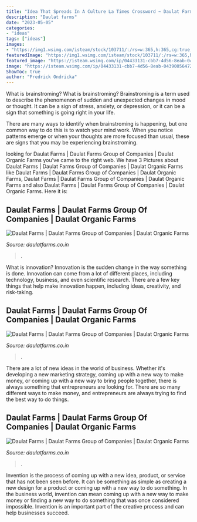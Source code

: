 ```yaml
---
title: "Idea That Spreads In A Culture La Times Crossword ~ Daulat Farms"
description: "Daulat farms"
date: "2023-05-05"
categories:
- "ideas"
tags: ["ideas"]
images:
- "https://img1.wsimg.com/isteam/stock/103711/:/rs=w:365,h:365,cg:true,m/cr=w:365,h:365"
featuredImage: "https://img1.wsimg.com/isteam/stock/103711/:/rs=w:365,h:365,cg:true,m/cr=w:365,h:365"
featured_image: "https://isteam.wsimg.com/ip/04433131-cbb7-4d56-8eab-043900564722/organic-grocery.png/:/rs=w:365,h:365,cg:true,m/cr=w:365,h:365"
image: "https://isteam.wsimg.com/ip/04433131-cbb7-4d56-8eab-043900564722/organic-grocery.png/:/rs=w:365,h:365,cg:true,m/cr=w:365,h:365"
ShowToc: true
author: "Fredrick Ondricka"
---
```



What is brainstroming?
What is brainstroming?
 Brainstroming is a term used to describe the phenomenon of sudden and unexpected changes in mood or thought. It can be a sign of stress, anxiety, or depression, or it can be a sign that something is going right in your life.

There are many ways to identify when brainstroming is happening, but one common way to do this is to watch your mind work. When you notice patterns emerge or when your thoughts are more focused than usual, these are signs that you may be experiencing brainstroming.

	

		
looking for Daulat Farms | Daulat Farms Group of Companies | Daulat Organic Farms you've came to the right web. We have 3 Pictures about Daulat Farms | Daulat Farms Group of Companies | Daulat Organic Farms like Daulat Farms | Daulat Farms Group of Companies | Daulat Organic Farms, Daulat Farms | Daulat Farms Group of Companies | Daulat Organic Farms and also Daulat Farms | Daulat Farms Group of Companies | Daulat Organic Farms. Here it is:
		
    
## Daulat Farms | Daulat Farms Group Of Companies | Daulat Organic Farms

<img loading=lazy src="https://isteam.wsimg.com/ip/04433131-cbb7-4d56-8eab-043900564722/organic-grocery.png/:/rs=w:365,h:365,cg:true,m/cr=w:365,h:365" onerror="this.onerror=null;this.src='https://tse2.mm.bing.net/th?id=OIP.zy9YjNvF2VrFAoaZr4I3WQAAAA&amp;pid=15.1';" alt="Daulat Farms | Daulat Farms Group of Companies | Daulat Organic Farms">

_Source: daulatfarms.co.in_

>. 

	

What is innovation?
Innovation is the sudden change in the way something is done. Innovation can come from a lot of different places, including technology, business, and even scientific research. There are a few key things that help make innovation happen, including ideas, creativity, and risk-taking.

    
## Daulat Farms | Daulat Farms Group Of Companies | Daulat Organic Farms

<img loading=lazy src="https://img1.wsimg.com/isteam/stock/103711/:/rs=w:365,h:365,cg:true,m/cr=w:365,h:365" onerror="this.onerror=null;this.src='https://tse3.mm.bing.net/th?id=OIP.X6PdgKMes2F8m3L9XH2VQwAAAA&amp;pid=15.1';" alt="Daulat Farms | Daulat Farms Group of Companies | Daulat Organic Farms">

_Source: daulatfarms.co.in_

>. 

	

There are a lot of new ideas in the world of business. Whether it's developing a new marketing strategy, coming up with a new way to make money, or coming up with a new way to bring people together, there is always something that entrepreneurs are looking for. There are so many different ways to make money, and entrepreneurs are always trying to find the best way to do things.

    
## Daulat Farms | Daulat Farms Group Of Companies | Daulat Organic Farms

<img loading=lazy src="https://img1.wsimg.com/isteam/ip/04433131-cbb7-4d56-8eab-043900564722/20200712_043445.jpg/:/cr=t:0%25,l:0%25,w:100%25,h:100%25/rs=w:1023,cg:true/rs=h:100" onerror="this.onerror=null;this.src='https://tse4.mm.bing.net/th?id=OIP.zcRhmFacmYXMbcDRWpVN_wAAAA&amp;pid=15.1';" alt="Daulat Farms | Daulat Farms Group of Companies | Daulat Organic Farms">

_Source: daulatfarms.co.in_

>. 

	

Invention is the process of coming up with a new idea, product, or service that has not been seen before. It can be something as simple as creating a new design for a product or coming up with a new way to do something. In the business world, invention can mean coming up with a new way to make money or finding a new way to do something that was once considered impossible. Invention is an important part of the creative process and can help businesses succeed.

